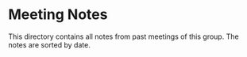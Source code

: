 # Meeting Notes

This directory contains all notes from past meetings of this group.
The notes are sorted by date.
